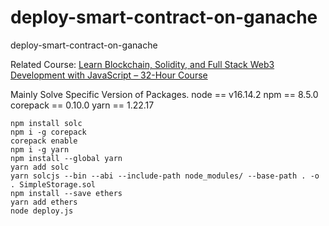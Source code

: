 # deploy-smart-contract-on-ganache
deploy-smart-contract-on-ganache

Related Course: [Learn Blockchain, Solidity, and Full Stack Web3 Development with JavaScript – 32-Hour Course](https://youtu.be/gyMwXuJrbJQ?t=26445)

Mainly Solve Specific Version of Packages.
node == v16.14.2
npm == 8.5.0
corepack == 0.10.0
yarn == 1.22.17
```
npm install solc
npm i -g corepack
corepack enable
npm i -g yarn
npm install --global yarn
yarn add solc
yarn solcjs --bin --abi --include-path node_modules/ --base-path . -o . SimpleStorage.sol
npm install --save ethers
yarn add ethers
node deploy.js
```
